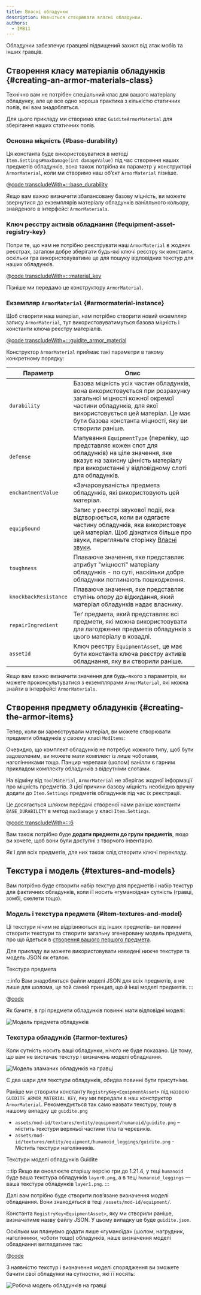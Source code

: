 ```yaml
---
title: Власні обладунки
description: Навчіться створювати власні обладунки.
authors:
  - IMB11
---
```


Обладунки забезпечує гравцеві підвищений захист від атак мобів та інших гравців.

## Створення класу матеріалів обладунків {#creating-an-armor-materials-class}

Технічно вам не потрібен спеціальний клас для вашого матеріалу обладунку, але це все одно хороша практика з кількістю статичних полів, які вам знадобляться.

Для цього прикладу ми створимо клас `GuiditeArmorMaterial` для зберігання наших статичних полів.

### Основна міцність {#base-durability}

Ця константа буде використовуватися в методі `Item.Settings#maxDamage(int damageValue)` під час створення наших предметів обладунків, вона також потрібна як параметр у конструкторі `ArmorMaterial`, коли ми створимо наш об’єкт `ArmorMaterial` пізніше.

@[code transcludeWith=:::base_durability](@/reference/1.21.4/src/main/java/com/example/docs/item/armor/GuiditeArmorMaterial.java)

Якщо вам важко визначити збалансовану базову міцність, ви можете звернутися до екземплярів матеріалу обладунків ванілльного кольору, знайденого в інтерфейсі `ArmorMaterials`.

### Ключ реєстру активів обладнання {#equipment-asset-registry-key}

Попри те, що нам не потрібно реєструвати наш `ArmorMaterial` в жодних реєстрах, загалом добре зберігати будь-які ключі реєстру як константи, оскільки гра використовуватиме це для пошуку відповідних текстур для наших обладунків.

@[code transcludeWith=:::material_key](@/reference/1.21.4/src/main/java/com/example/docs/item/armor/GuiditeArmorMaterial.java)

Пізніше ми передамо це конструктору `ArmorMaterial`.

### Екземпляр `ArmorMaterial` {#armormaterial-instance}

Щоб створити наш матеріал, нам потрібно створити новий екземпляр запису `ArmorMaterial`, тут використовуватимуться базова міцність і константи ключа реєстру матеріалів.

@[code transcludeWith=:::guidite_armor_material](@/reference/1.21.4/src/main/java/com/example/docs/item/armor/GuiditeArmorMaterial.java)

Конструктор `ArmorMaterial` приймає такі параметри в такому конкретному порядку:

| Параметр              | Опис                                                                                                                                                                                                                                                                      |
| --------------------- | ------------------------------------------------------------------------------------------------------------------------------------------------------------------------------------------------------------------------------------------------------------------------- |
| `durability`          | Базова міцність усіх частин обладунків, вона використовується при розрахунку загальної міцності кожної окремої частини обладунків, для якої використовується цей матеріал. Це має бути базова константа міцності, яку ви створили раніше. |
| `defense`             | Мапування `EquipmentType` (переліку, що представляє кожен слот для обладунків) на ціле значення, яке вказує на захисну цінність матеріалу при використанні у відповідному слоті для обладунків.                                        |
| `enchantmentValue`    | «Зачаровуваність» предмета обладунків, які використовують цей матеріал.                                                                                                                                                                                   |
| `equipSound`          | Запис у реєстрі звукової події, яка відтворюється, коли ви одягаєте частину обладунків, яка використовує цей матеріал. Щоб дізнатися більше про звуки, перегляньте сторінку [Власні звуки](../sounds/custom).                             |
| `toughness`           | Плаваюче значення, яке представляє атрибут "міцності" матеріалу обладунків - по суті, наскільки добре обладунки поглинають пошкодження.                                                                                                                   |
| `knockbackResistance` | Плаваюче значення, яке представляє ступінь опору до відкидання, який матеріал обладунків надає власнику.                                                                                                                                                  |
| `repairIngredient`    | Теґ предмета, який представляє всі предмети, які можна використовувати для лагодження предметів обладунків з цього матеріалу в ковадлі.                                                                                                                   |
| `assetId`             | Ключ реєстру `EquipmentAsset`, це має бути константа ключа реєстру активів обладнання, яку ви створили раніше.                                                                                                                                            |

Якщо вам важко визначити значення для будь-якого з параметрів, ви можете проконсультуватися з екземплярами `ArmorMaterial`, які можна знайти в інтерфейсі `ArmorMaterials`.

## Створення предмету обладунків {#creating-the-armor-items}

Тепер, коли ви зареєстрували матеріал, ви можете створювати предмети обладунків у своєму класі `ModItems`:

Очевидно, що комплект обладунків не потребує кожного типу, щоб бути задоволеним, ви можете мати комплект із лише чоботами, наголінниками тощо. Панцир черепахи (шолом) ванілли є гарним прикладом комплекту обладунків з відсутніми слотами.

На відміну від `ToolMaterial`, `ArmorMaterial` не зберігає жодної інформації про міцність предметів. З цієї причини базову міцність необхідно вручну додати до `Item.Settings` предметів обладунків під час їх реєстрації.

Це досягається шляхом передачі створеної нами раніше константи `BASE_DURABILITY` в метод `maxDamage` у класі `Item.Settings`.

@[code transcludeWith=:::6](@/reference/1.21.4/src/main/java/com/example/docs/item/ModItems.java)

Вам також потрібно буде **додати предмети до групи предметів**, якщо ви хочете, щоб вони були доступні з творчого інвентарю.

Як і для всіх предметів, для них також слід створити ключі перекладу.

## Текстура і модель {#textures-and-models}

Вам потрібно буде створити набір текстур для предметів і набір текстур для фактичних обладунків, коли її носить «гуманоїдна» сутність (гравці, зомбі, скелети тощо).

### Модель і текстура предмета {#item-textures-and-model}

Ці текстури нічим не відрізняються від інших предметів– ви повинні створити текстури та створити загальну згенеровану модель предмета, про що йдеться в [створення вашого першого предмета](./first-item#adding-a-texture-and-model).

Для прикладу ви можете використовувати наведені нижче текстури та модель JSON як еталон.

<DownloadEntry visualURL="/assets/develop/items/armor_0.png" downloadURL="/assets/develop/items/example_armor_item_textures.zip">Текстура предмета</DownloadEntry>

:::info
Вам знадобляться файли моделі JSON для всіх предметів, а не лише для шолома, це той самий принцип, що й інші моделі предметів.
:::

@[code](@/reference/1.21.4/src/main/generated/assets/fabric-docs-reference/models/item/guidite_helmet.json)

Як бачите, в грі предмети обладунків повинні мати відповідні моделі:

![Модель предмета обладунків](/assets/develop/items/armor_1.png)

### Текстура обладунків {#armor-textures}

Коли сутність носить ваші обладунки, нічого не буде показано. Це тому, що вам не вистачає текстур і визначень моделі обладнання.

![Модель зламаних обладунків на гравці](/assets/develop/items/armor_2.png)

Є два шари для текстури обладунків, обидва повинні бути присутніми.

Раніше ми створили константу `RegistryKey<EquipmentAsset>` під назвою `GUIDITE_ARMOR_MATERIAL_KEY`, яку ми передали в наш конструктор `ArmorMaterial`. Рекомендується так само назвати текстуру, тому в нашому випадку це `guidite.png`

- `assets/mod-id/textures/entity/equipment/humanoid/guidite.png` – містить текстури верхньої частини тіла та черевиків.
- `assets/mod-id/textures/entity/equipment/humanoid_leggings/guidite.png` - Містить текстури наголінників.

<DownloadEntry downloadURL="/assets/develop/items/example_armor_layer_textures.zip">Текстури моделі обладунків Guidite</DownloadEntry>

:::tip
Якщо ви оновлюєте старішу версію гри до 1.21.4, у теці `humanoid` буде ваша текстура обладунків `layer0.png`, а в теці `humanoid_leggings` — ваша текстура обладунків `layer1.png`.
:::

Далі вам потрібно буде створити пов’язане визначення моделі обладнання. Вони знаходяться в теці `/assets/mod-id/equipment/`.

Константа `RegistryKey<EquipmentAsset>`, яку ми створили раніше, визначатиме назву файлу JSON. У цьому випадку це буде `guidite.json`.

Оскільки ми плануємо додати лише «гуманоїда» (шолом, нагрудник, наголінники, чоботи тощо) обладунків, наше визначення моделі обладнання виглядатиме так:

@[code](@/reference/1.21.4/src/main/resources/assets/fabric-docs-reference/equipment/guidite.json)

З наявністю текстур і визначення моделі спорядження ви зможете бачити свої обладунки на сутностях, які її носять:

![Робоча модель обладунків на гравці](/assets/develop/items/armor_3.png)

<!-- TODO: A guide on creating equipment for dyeable armor could prove useful. -->
